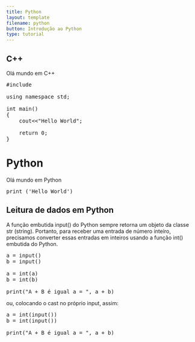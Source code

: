 ```yaml
---
title: Python
layout: template
filename: python
button: Introdução ao Python
type: tutorial
---
```


##  C++
Olá mundo em C++
<pre>
#include <iostream>

using namespace std;

int main()
{
    cout<<"Hello World";

    return 0;
}
</pre>

#  Python
Olá mundo em Python
<pre>
print ('Hello World')
</pre>

##  Leitura de dados em Python
A função embutida input() do Python sempre retorna um objeto da classe str (string). Portanto, para receber uma entrada de número inteiro, precisamos converter essas entradas em inteiros usando a função int() embutida do Python.
<pre>
a = input()
b = input()

a = int(a)
b = int(b)

print("A + B é igual a = ", a + b)
</pre>

ou, colocando o cast no próprio input, assim:
<pre>
a = int(input())
b = int(input())

print("A + B é igual a = ", a + b)
</pre>
